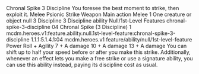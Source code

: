 <ability>
  <name>Chronal Spike</name>
  <cost>3 Discipline</cost>
  <flavor>You foresee the best moment to strike, then exploit it.</flavor>
  <keywords>
    <keyword>Melee</keyword>
    <keyword>Psionic</keyword>
    <keyword>Strike</keyword>
    <keyword>Weapon</keyword>
  </keywords>
  <type>Main action</type>
  <distance>Melee 1</distance>
  <target>One creature or object</target>
  <metadata>
    <class>null</class>
    <cost>3 Discipline</cost>
    <cost_amount>3</cost_amount>
    <cost_resource>Discipline</cost_resource>
    <feature_type>ability</feature_type>
    <file_dpath>Null/1st-Level Features</file_dpath>
    <item_id>chronal-spike-3-discipline</item_id>
    <item_index>04</item_index>
    <item_name>Chronal Spike (3 Discipline)</item_name>
    <level>1</level>
    <scc>mcdm.heroes.v1:feature.ability.null.1st-level-feature:chronal-spike-3-discipline</scc>
    <scdc>1.1.1:5.1.4.1:04</scdc>
    <source>mcdm.heroes.v1</source>
    <type>feature/ability/null/1st-level-feature</type>
  </metadata>
  <effects>
    <effect type="roll">
      <roll>Power Roll + Agility</roll>
      <t1>7 + A damage</t1>
      <t2>10 + A damage</t2>
      <t3>13 + A damage</t3>
    </effect>
    <effect type="mundane">You can shift up to half your speed before or after you make this strike. Additionally, whenever an effect lets you make a free strike or use a signature ability, you can use this ability instead, paying its discipline cost as usual.</effect>
  </effects>
</ability>
